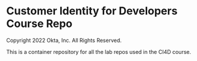 # Customer Identity for Developers Course Repo

Copyright 2022 Okta, Inc. All Rights Reserved. 

This is a container repository for all the lab repos used in the CI4D course.